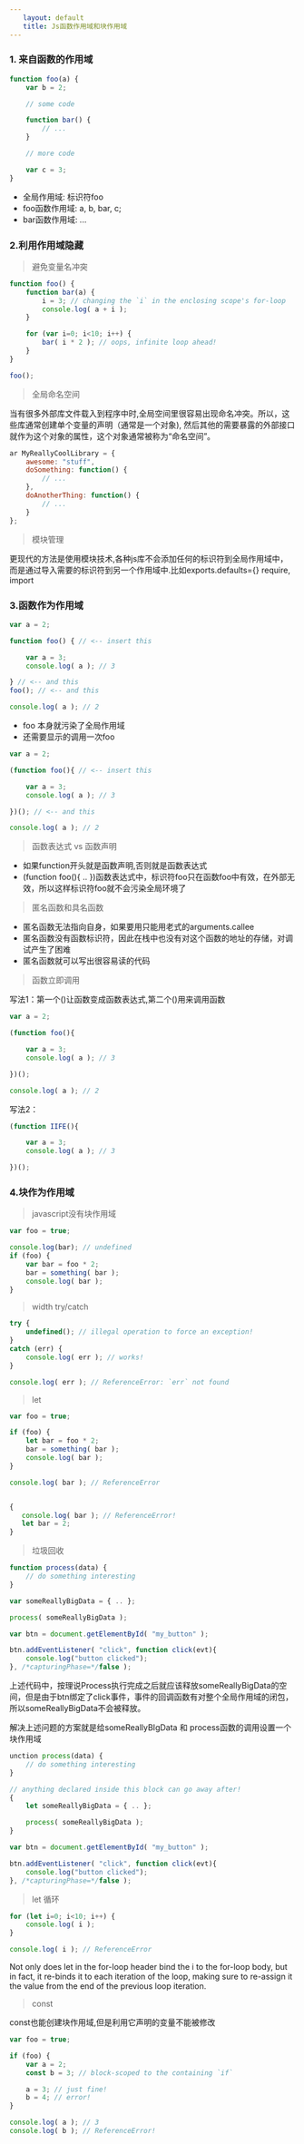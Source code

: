 ```yaml
---
　　layout: default
　　title: Js函数作用域和块作用域
---
```



### 1. 来自函数的作用域

```javascript
function foo(a) {
	var b = 2;

	// some code

	function bar() {
		// ...
	}

	// more code

	var c = 3;
}
```

- 全局作用域: 标识符foo
- foo函数作用域: a, b, bar, c;
- bar函数作用域: ...

### 2.利用作用域隐藏
> 避免变量名冲突

```javascript
function foo() {
	function bar(a) {
		i = 3; // changing the `i` in the enclosing scope's for-loop
		console.log( a + i );
	}

	for (var i=0; i<10; i++) {
		bar( i * 2 ); // oops, infinite loop ahead!
	}
}

foo();
```

> 全局命名空间

当有很多外部库文件载入到程序中时,全局空间里很容易出现命名冲突。所以，这些库通常创建单个变量的声明（通常是一个对象), 然后其他的需要暴露的外部接口就作为这个对象的属性，这个对象通常被称为“命名空间”。

```javascript
ar MyReallyCoolLibrary = {
	awesome: "stuff",
	doSomething: function() {
		// ...
	},
	doAnotherThing: function() {
		// ...
	}
};
```

> 模块管理

更现代的方法是使用模块技术,各种js库不会添加任何的标识符到全局作用域中，而是通过导入需要的标识符到另一个作用域中.比如exports.defaults={} require, import


### 3.函数作为作用域

```javascript
var a = 2;

function foo() { // <-- insert this

	var a = 3;
	console.log( a ); // 3

} // <-- and this
foo(); // <-- and this

console.log( a ); // 2
```

- foo 本身就污染了全局作用域
- 还需要显示的调用一次foo

```javascript
var a = 2;

(function foo(){ // <-- insert this

	var a = 3;
	console.log( a ); // 3

})(); // <-- and this

console.log( a ); // 2
```

> 函数表达式 vs 函数声明

- 如果function开头就是函数声明,否则就是函数表达式
- (function foo(){ .. })函数表达式中，标识符foo只在函数foo中有效，在外部无效，所以这样标识符foo就不会污染全局环境了

> 匿名函数和具名函数

- 匿名函数无法指向自身，如果要用只能用老式的arguments.callee
- 匿名函数没有函数标识符，因此在栈中也没有对这个函数的地址的存储，对调试产生了困难
- 匿名函数就可以写出很容易读的代码

> 函数立即调用

写法1：第一个()让函数变成函数表达式,第二个()用来调用函数

```javascript
var a = 2;

(function foo(){

	var a = 3;
	console.log( a ); // 3

})();

console.log( a ); // 2

```

写法2：

```javascript
(function IIFE(){

	var a = 3;
	console.log( a ); // 3

})();
```

### 4.块作为作用域

> javascript没有块作用域

```javascript
var foo = true;

console.log(bar); // undefined
if (foo) {
	var bar = foo * 2;
	bar = something( bar );
	console.log( bar );
}
```

> width
> try/catch

```javascript
try {
	undefined(); // illegal operation to force an exception!
}
catch (err) {
	console.log( err ); // works!
}

console.log( err ); // ReferenceError: `err` not found
```

> let

```javascript
var foo = true;

if (foo) {
	let bar = foo * 2;
	bar = something( bar );
	console.log( bar );
}

console.log( bar ); // ReferenceError


{
   console.log( bar ); // ReferenceError!
   let bar = 2;
}

```

> 垃圾回收

```javascript
function process(data) {
	// do something interesting
}

var someReallyBigData = { .. };

process( someReallyBigData );

var btn = document.getElementById( "my_button" );

btn.addEventListener( "click", function click(evt){
	console.log("button clicked");
}, /*capturingPhase=*/false );
```
上述代码中，按理说Process执行完成之后就应该释放someReallyBigData的空间，但是由于btn绑定了click事件，事件的回调函数有对整个全局作用域的闭包，所以someReallyBigData不会被释放。

解决上述问题的方案就是给someReallyBIgData 和 process函数的调用设置一个块作用域

```javascript
unction process(data) {
	// do something interesting
}

// anything declared inside this block can go away after!
{
	let someReallyBigData = { .. };

	process( someReallyBigData );
}

var btn = document.getElementById( "my_button" );

btn.addEventListener( "click", function click(evt){
	console.log("button clicked");
}, /*capturingPhase=*/false );
```

> let 循环

```javascript
for (let i=0; i<10; i++) {
	console.log( i );
}

console.log( i ); // ReferenceError
```

Not only does let in the for-loop header bind the i to the for-loop body, but in fact, it re-binds it to each iteration of the loop, making sure to re-assign it the value from the end of the previous loop iteration.

> const

const也能创建块作用域,但是利用它声明的变量不能被修改

```javascript
var foo = true;

if (foo) {
	var a = 2;
	const b = 3; // block-scoped to the containing `if`

	a = 3; // just fine!
	b = 4; // error!
}

console.log( a ); // 3
console.log( b ); // ReferenceError!


```

